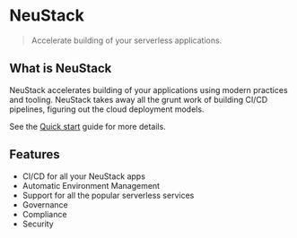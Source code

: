 # NeuStack

> Accelerate building of your serverless applications.

## What is NeuStack

NeuStack accelerates building of your applications using modern practices and tooling. NeuStack takes away all the grunt work of building CI/CD pipelines, figuring out the cloud deployment models. 

See the [Quick start](quickstart.md) guide for more details.

## Features
- CI/CD for all your NeuStack apps
- Automatic Environment Management 
- Support for all the popular serverless services
- Governance
- Compliance
- Security

